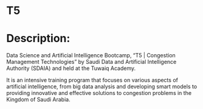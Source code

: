 # T5

# Description:
Data Science and Artificial Intelligence Bootcamp, “T5 | Congestion Management Technologies” by Saudi Data and Artificial Intelligence Authority (SDAIA) and held at the Tuwaiq Academy.

It is an intensive training program that focuses on various aspects of artificial intelligence, from big data analysis and developing smart models to providing innovative and effective solutions to congestion problems in the Kingdom of Saudi Arabia.

